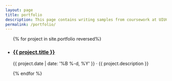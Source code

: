 ```yaml
---
layout: page
title: portfolio
description: This page contains writing samples from coursework at UIUC & UT Austin.
permalink: /portfolio/
---
```


<ul class="post-list">
    {% for project in site.portfolio reversed%}
      <li>
        <h3><a class="project-title" href="{{ project.url | prepend: site.baseurl }}">{{ project.title }}</a></h3>
        <p class="post-meta">{{ project.date | date: '%B %-d, %Y' }} &middot; {{ project.description }}</p>
        <!-- {{ project.excerpt }} -->
      </li>
    {% endfor %}
</ul>

<!--
{% for project in site.portfolio %}

{% if project.redirect %}
<div class="project">
    <div class="thumbnail">
        <a href="{{ project.redirect }}" target="_blank">
        {% if project.img %}
        <img class="thumbnail" src="{{ project.img }}"/>
        {% else %}
        <div class="thumbnail blankbox"></div>
        {% endif %}    
        <span>
            <h1>{{ project.title }}</h1>
            <br/>
            <p>{{ project.description }}</p>
        </span>
        </a>
    </div>
</div>
{% else %}

<div class="project ">
    <div class="thumbnail">
        <a href="{{ site.baseurl }}{{ project.url }}">
        {% if project.img %}
        <img class="thumbnail" src="{{ project.img }}"/>
        {% else %}
        <div class="thumbnail blankbox"></div>
        {% endif %}    
        <span>
            <h1>{{ project.title }}</h1>
            <br/>
            <p>{{ project.description }}</p>
        </span>
        </a>
    </div>
</div>

{% endif %}

{% endfor %}
-->
